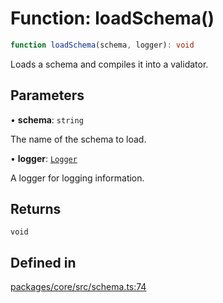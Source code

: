 # Function: loadSchema()

```ts
function loadSchema(schema, logger): void
```

Loads a schema and compiles it into a validator.

## Parameters

• **schema**: `string`

The name of the schema to load.

• **logger**: [`Logger`](../interfaces/Logger.md)

A logger for logging information.

## Returns

`void`

## Defined in

[packages/core/src/schema.ts:74](https://github.com/vramework/vramework/blob/effbb4c429219b23928f1b1f0fcdb2fd3899355c/packages/core/src/schema.ts#L74)
